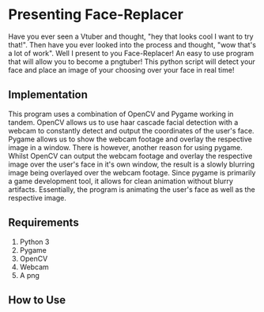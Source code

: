 # Presenting Face-Replacer 
Have you ever seen a Vtuber and thought, "hey that looks cool I want to try that!". Then have you ever looked into the process and thought, "wow that's a lot of work". Well I present to you Face-Replacer! An easy to use program that will allow you to become a pngtuber! This python script will detect your face and place an image of your choosing over your face in real time! 

## Implementation
This program uses a combination of OpenCV and Pygame working in tandem. OpenCV allows us to use haar cascade facial detection with a webcam to constantly detect and output the coordinates of the user's face. Pygame allows us to show the webcam footage and overlay the respective image in a window. There is however, another reason for using pygame. Whilst OpenCV can output the webcam footage and overlay the respective image over the user's face in it's own window, the result is a slowly blurring image being overlayed over the webcam footage. Since pygame is primarily a game development tool, it allows for clean animation without blurry artifacts. Essentially, the program is animating the user's face as well as the respective image.

## Requirements
1. Python 3
2. Pygame
3. OpenCV
4. Webcam
5. A png 

## How to Use

